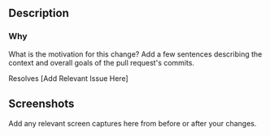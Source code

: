 ## Description

### Why
What is the motivation for this change? Add a few sentences describing the context and overall goals of the pull request's commits.

Resolves [Add Relevant Issue Here]

## Screenshots
Add any relevant screen captures here from before or after your changes. 
